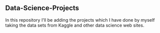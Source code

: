 ## Data-Science-Projects ##       
In this repository I'll be adding the projects which I have done by myself taking the data sets from Kaggle and other data science web sites.                 
  
